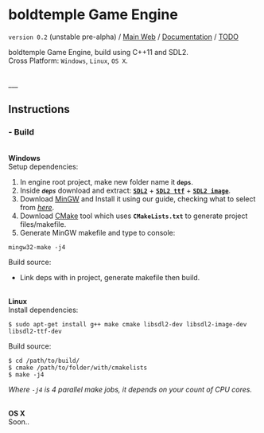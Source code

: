 # boldtemple Game Engine
`version 0.2` (unstable pre-alpha) /
[Main Web](http://gaming.boldtemple.net/engine/bge/ "boldtemple Game Engine Main web") / 
[Documentation](http://boldtemplegaming.github.io/Engine/ "boldtemple Game Engine Documentation") /
[TODO](https://github.com/boldtempleGaming/Engine/wiki/TODO "TODO")

boldtemple Game Engine, build using C++11 and SDL2.
<br/>Cross Platform: `Windows`, `Linux`, `OS X`.

<br/>
___
<br/>


## Instructions
### - Build

<!--
> **Cross platform steps**
Soon..

| bgengine |
| :---- |
|`11111111111111111111111111111`|
--------------------
|  |  |
| ---- | ---- |
| a | b |
-->


<br/>**Windows**<br/>
Setup dependencies:

1. In engine root project, make new folder name it **`deps`**.
2. Inside ***`deps`*** download and extract: **[`SDL2`](https://www.libsdl.org/release/SDL2-devel-2.0.3-mingw.tar.gz")** + **[`SDL2 ttf`](https://www.libsdl.org/projects/SDL_ttf/release/SDL2_ttf-devel-2.0.12-mingw.tar.gz "SDL2_ttf-devel-2.0.12-mingw.tar.gz")** +
**[`SDL2 image`](https://www.libsdl.org/projects/SDL_image/release/SDL2_image-devel-2.0.0-mingw.tar.gz "SDL2_image-devel-2.0.0-mingw.tar.gz")**.
3. Download [MinGW](http://sourceforge.net/projects/mingw/files/latest/download?source=files) and Install it using our guide, checking what to select from [*here*](http://gaming.boldtemple.net/engine/bge/files/media/mingw_ticks.png).
4. Download [CMake](www.cmake.org/download/) tool which uses **`CMakeLists.txt`** to generate project files/makefile.
5. Generate MinGW makefile and type to console:
```
mingw32-make -j4
```
Build source:
+ Link deps with in project, generate makefile then build.

<br/>**Linux**<br/>
Install dependencies:
```
$ sudo apt-get install g++ make cmake libsdl2-dev libsdl2-image-dev libsdl2-ttf-dev 
```
Build source:
```
$ cd /path/to/build/
$ cmake /path/to/folder/with/cmakelists
$ make -j4
```
*Where `-j4` is 4 parallel make jobs, it depends on your count of CPU cores.*


<br/>**OS X**<br/>
Soon..


<!-- **boldtemple Game Engine** -->
